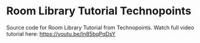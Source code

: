 # Room Library Tutorial Technopoints
Source code for Room Library Tutorial from Technopoints.
Watch full video tutorial here: https://youtu.be/ln85bqPqDsY
